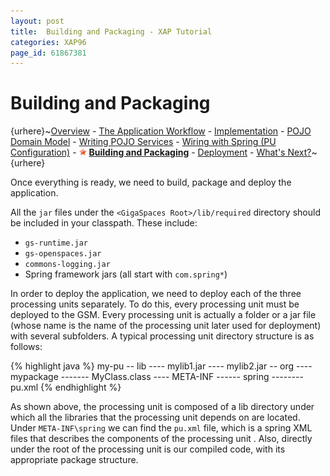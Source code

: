 ```yaml
---
layout: post
title:  Building and Packaging - XAP Tutorial
categories: XAP96
page_id: 61867381
---
```


# Building and Packaging

{urhere}~[Overview](#1) - [The Application Workflow](#2) - [Implementation](#3) - [POJO Domain Model](#4) - [Writing POJO Services](#5) - [Wiring with Spring (PU Configuration)](#6) - ![sstar.gif](/attachment_files/sstar.gif) **[Building and Packaging](#7)** - [Deployment](#8) - [What's Next?](#9)~{urhere}

Once everything is ready, we need to build, package and deploy the application.

All the `jar` files under the `<GigaSpaces Root>/lib/required` directory should be included in your classpath. These include:

- `gs-runtime.jar`
- `gs-openspaces.jar`
- `commons-logging.jar`
- Spring framework jars (all start with `com.spring*`)

In order to deploy the application, we need to deploy each of the three processing units separately. To do this, every processing unit must be deployed to the GSM. Every processing unit is actually a folder or a jar file (whose name is the name of the processing unit later used for deployment) with several subfolders. A typical processing unit directory structure is as follows: 

{% highlight java %}
my-pu
-- lib
---- mylib1.jar
---- mylib2.jar
-- org
---- mypackage
------- MyClass.class
---- META-INF
------ spring
-------- pu.xml
{% endhighlight %}

As shown above, the processing unit is composed of a lib directory under which all the libraries that the processing unit depends on are located. Under `META-INF\spring` we can find the `pu.xml` file, which is a spring XML files that describes the components of the processing unit . Also, directly under the root of the processing unit is our compiled code, with its appropriate package structure. 
